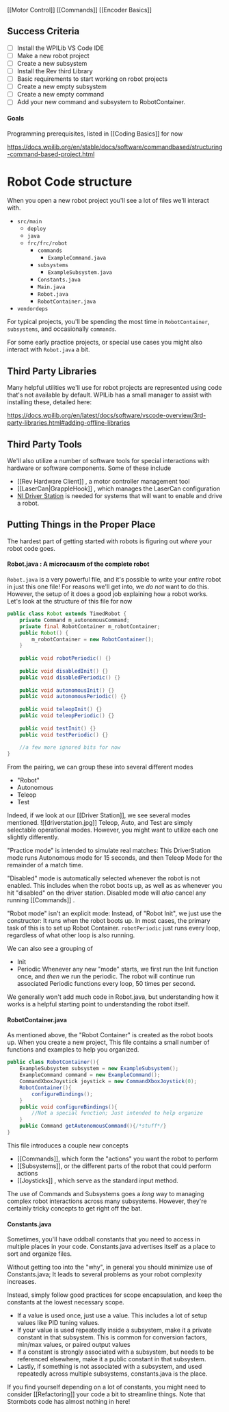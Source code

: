 [[Motor Control]]
[[Commands]]
[[Encoder Basics]]


## Success Criteria
- [ ] Install the WPILib VS Code IDE
- [ ] Make a new robot project
- [ ] Create a new subsystem
- [ ] Install the Rev third Library
- [ ] Basic requirements to start working  on robot projects
- [ ] Create a new empty subsystem 
- [ ] Create a new empty command
- [ ] Add your new command and subsystem to RobotContainer.

#### Goals 

Programming prerequisites, listed in [[Coding Basics]] for now


https://docs.wpilib.org/en/stable/docs/software/commandbased/structuring-command-based-project.html

# Robot Code structure

When you open a new robot project you'll see a lot of files we'll interact with.
- `src/main`
	- `deploy`
	- `java`
	- `frc/frc/robot`
		- `commands`
			- `ExampleCommand.java`
		- `subsystems`
			- `ExampleSubsystem.java`
		- `Constants.java`
		- `Main.java`
		- `Robot.java`
		- `RobotContainer.java`
- `vendordeps`

For typical projects, you'll be spending the most time in `RobotContainer`, `subsystems`, and occasionally `commands`. 

For some early practice projects, or special use cases you might also interact with `Robot.java` a bit.

## Third Party Libraries

Many helpful utilities we'll use for robot projects are represented using code that's not available by default. WPILib has a small manager to assist with installing these, detailed here: 

https://docs.wpilib.org/en/latest/docs/software/vscode-overview/3rd-party-libraries.html#adding-offline-libraries

## Third Party Tools
We'll also utilize a number of software tools for special interactions with hardware or software components. Some of these include 
- [[Rev Hardware Client]] , a motor controller management tool
- [[LaserCan|GrappleHook]] , which manages the LaserCan configuration
- [NI Driver Station](https://docs.wpilib.org/en/stable/docs/software/driverstation/driver-station.html) is needed for systems that will want to enable and drive a robot. 

## Putting Things in the Proper Place

The hardest part of getting started with robots is figuring out _where_ your robot code goes. 

#### Robot.java : A microcausm of the complete robot

`Robot.java` is a very powerful file, and it's possible to write your _entire_ robot in just this one file! For reasons we'll get into, we _do not_ want to do this. However, the setup of it does a good job explaining how a robot works. Let's look at the structure of this file for now

```java
public class Robot extends TimedRobot {
	private Command m_autonomousCommand;
	private final RobotContainer m_robotContainer;
	public Robot() {
		m_robotContainer = new RobotContainer();
	}
	
	public void robotPeriodic() {}
	
	public void disabledInit() {}
	public void disabledPeriodic() {}
		
	public void autonomousInit() {}
	public void autonomousPeriodic() {}
	
	public void teleopInit() {}
	public void teleopPeriodic() {}
	
	public void testInit() {}
	public void testPeriodic() {}
	
	//a few more ignored bits for now
}
```


From the pairing, we can group these into several different modes
- "Robot"
- Autonomous
- Teleop
- Test

Indeed, if we look at our [[Driver Station]], we see several modes mentioned.
![[driverstation.jpg]]
Teleop, Auto, and Test are simply selectable operational modes. However, you might want to utilize each one slightly differently.

"Practice mode" is intended to simulate real matches: This DriverStation mode runs Autonomous mode for 15 seconds, and then Teleop Mode for the remainder of a match time. 

"Disabled" mode is automatically selected whenever the robot is not enabled. This includes when the robot boots up, as well as as whenever you hit "disabled" on the driver station.
Disabled mode will _also_ cancel any running [[Commands]] . 

"Robot mode" isn't an explicit mode: Instead, of "Robot Init", we just use the constructor: It runs when the robot boots up. In most cases, the primary task of this is to set up Robot Container.
`robotPeriodic` just runs every loop, regardless of what other loop is also running.


We can also see a grouping of 
- Init
- Periodic
Whenever any new "mode" starts, we first run the Init function once, and _then_ we run the periodic. The robot will continue run associated Periodic functions every loop, 50 times per second. 

We generally won't add much code in Robot.java, but understanding how it works is a helpful starting point to understanding the robot itself. 

#### RobotContainer.java
As mentioned above, the "Robot Container" is created as the robot boots up. When you create a new project, 
This file contains a small number of functions and examples to help you organized. 

```java
public class RobotContainer(){
	ExampleSubsystem subsystem = new ExampleSubsystem();
	ExampleCommand command = new ExampleCommand();
	CommandXboxJoystick joystick = new CommandXboxJoystick(0);
	RobotContainer(){
		configureBindings();
	}
	public void configureBindings(){
		//Not a special function; Just intended to help organize 
	}
	public Command getAutonomousCommand(){/*stuff*/}
}
```

This file introduces a couple new concepts  
- [[Commands]], which form the  "actions" you want the robot to perform
- [[Subsystems]], or the different parts of the robot that could perform actions
- [[Joysticks]] , which serve as the standard input method.

The use of Commands and Subsystems goes a *long* way to managing complex robot interactions across many subsystems. However, they're certainly tricky concepts to get right off the bat. 

#### Constants.java
Sometimes, you'll have oddball constants that you need to access in multiple places in your code. Constants.java advertises itself as a place to sort and organize files. 

Without getting too into the "why", in general you should minimize use of Constants.java; It leads to several problems as your robot complexity increases. 

Instead, simply follow good practices for scope encapsulation, and keep the constants at the lowest necessary scope. 

- If a value is used once, just use a value. This includes a lot of setup values like PID tuning values.
- If your value is used repeatedly inside a subsystem, make it a private constant in that subsystem. This is common for conversion factors, min/max values, or paired output values
- If a constant is strongly associated with a subsystem, but needs to be referenced elsewhere, make it a public constant in that subsystem.
- Lastly, if something is not associated with a subsystem, and used repeatedly across multiple subsystems, constants.java is the place. 

If you find yourself depending on a lot of constants, you might need to consider [[Refactoring]] your code a bit to streamline things.  Note that Stormbots code has almost nothing in here! 
